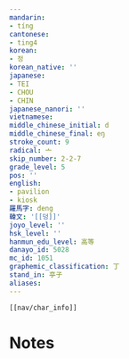 ```yaml
---
mandarin:
- tíng
cantonese:
- ting4
korean:
- 정
korean_native: ''
japanese:
- TEI
- CHOU
- CHIN
japanese_nanori: ''
vietnamese:
middle_chinese_initial: d
middle_chinese_final: eŋ
stroke_count: 9
radical: 亠
skip_number: 2-2-7
grade_level: 5
pos: ''
english:
- pavilion
- kiosk
羅馬字: deng
韓文: '[[덩]]'
joyo_level: ''
hsk_level: ''
hanmun_edu_level: 高等
danayo_id: 5028
mc_id: 1051
graphemic_classification: 丁
stand_in: 亭子
aliases:
---
```

```meta-bind-embed
[[nav/char_info]]
```

# Notes
